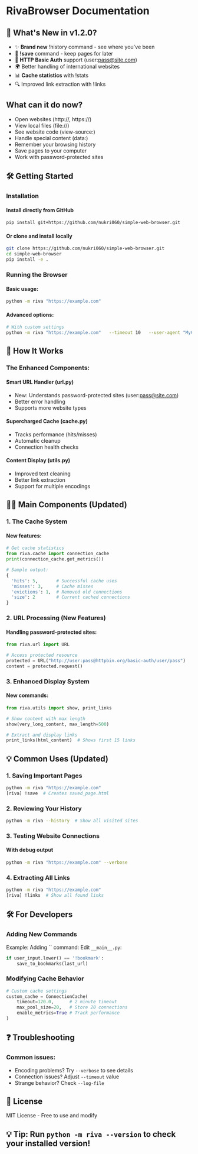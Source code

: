
# RivaBrowser Documentation

## 🌟 What's New in v1.2.0?

- ✨ **Brand new** !history command - see where you've been
- 💾 **!save** command - keep pages for later
- 🔑 **HTTP Basic Auth** support (user:pass@site.com)
- 🌍 Better handling of international websites
- 📊 **Cache statistics** with !stats
- 🔍 Improved link extraction with !links

## What can it do now?

- Open websites (http://, https://)
- View local files (file://)
- See website code (view-source:)
- Handle special content (data:)
- Remember your browsing history
- Save pages to your computer
- Work with password-protected sites

## 🛠️ Getting Started

### Installation

#### Install directly from GitHub
```bash
pip install git+https://github.com/nukri060/simple-web-browser.git
```

#### Or clone and install locally
```bash
git clone https://github.com/nukri060/simple-web-browser.git
cd simple-web-browser
pip install -e .
```

### Running the Browser

#### Basic usage:
```bash
python -m riva "https://example.com"
```

#### Advanced options:
```bash
# With custom settings
python -m riva "https://example.com"   --timeout 10   --user-agent "MyCustomBrowser/1.0"   --log-file browser.log
```

## 📂 How It Works

### The Enhanced Components:

#### Smart URL Handler (url.py)

- New: Understands password-protected sites (user:pass@site.com)
- Better error handling
- Supports more website types

#### Supercharged Cache (cache.py)

- Tracks performance (hits/misses)
- Automatic cleanup
- Connection health checks

#### Content Display (utils.py)

- Improved text cleaning
- Better link extraction
- Support for multiple encodings

## 🧙‍♂️ Main Components (Updated)

### 1. The Cache System

#### New features:
```python
# Get cache statistics
from riva.cache import connection_cache
print(connection_cache.get_metrics())

# Sample output:
{
  'hits': 5,       # Successful cache uses
  'misses': 3,     # Cache misses
  'evictions': 1,  # Removed old connections
  'size': 2        # Current cached connections
}
```

### 2. URL Processing (New Features)

#### Handling password-protected sites:
```python
from riva.url import URL

# Access protected resource
protected = URL("http://user:pass@httpbin.org/basic-auth/user/pass")
content = protected.request()
```

### 3. Enhanced Display System

#### New commands:
```python
from riva.utils import show, print_links

# Show content with max length
show(very_long_content, max_length=500)

# Extract and display links
print_links(html_content)  # Shows first 15 links
```

## 💡 Common Uses (Updated)

### 1. Saving Important Pages
```bash
python -m riva "https://example.com"
[riva] !save  # Creates saved_page.html
```

### 2. Reviewing Your History
```bash
python -m riva --history  # Show all visited sites
```

### 3. Testing Website Connections

#### With debug output
```bash
python -m riva "https://example.com" --verbose
```

### 4. Extracting All Links
```bash
python -m riva "https://example.com"
[riva] !links  # Show all found links
```

## 🛠 For Developers

### Adding New Commands

Example: Adding `` command:
Edit `__main__.py`:
```python
if user_input.lower() == '!bookmark':
    save_to_bookmarks(last_url)
```

### Modifying Cache Behavior
```python
# Custom cache settings
custom_cache = ConnectionCache(
    timeout=120.0,      # 2 minute timeout
    max_pool_size=20,   # Store 20 connections
    enable_metrics=True # Track performance
)
```

## ❓ Troubleshooting

### Common issues:

- Encoding problems? Try `--verbose` to see details
- Connection issues? Adjust `--timeout` value
- Strange behavior? Check `--log-file`

## 📜 License

MIT License - Free to use and modify

## 💡 Tip: Run `python -m riva --version` to check your installed version!
